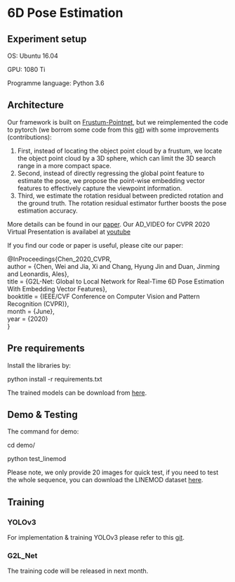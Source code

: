 # 6D Pose Estimation
## Experiment setup

OS: Ubuntu 16.04

GPU: 1080 Ti

Programme language: Python 3.6


## Architecture
Our framework is built on [Frustum-Pointnet](https://github.com/charlesq34/frustum-pointnets), but we reimplemented the code to pytorch (we borrom some code from this [git](https://github.com/fxia22/pointnet.pytorch)) with some improvements (contributions):   
1. First, instead of locating the object point cloud by a frustum, we locate the object point cloud by a 3D sphere, which can limit the 3D search range in a more compact space.   
2. Second, instead of directly regressing the global point feature to estimate the pose, we propose the point-wise embedding vector features to effectively capture the viewpoint information.  
3. Third, we estimate the rotation residual between predicted rotation and the ground truth. The rotation residual estimator further boosts the pose estimation accuracy.

More details can be found in our [paper](http://openaccess.thecvf.com/content_CVPR_2020/papers/Chen_G2L-Net_Global_to_Local_Network_for_Real-Time_6D_Pose_Estimation_CVPR_2020_paper.pdf). Our AD_VIDEO for CVPR 2020 Virtual Presentation is availabel at [youtube](https://www.youtube.com/watch?v=a5JWe6mOAEs)

If you find our code or paper is useful, please cite our paper:


@InProceedings{Chen_2020_CVPR,<br>
author = {Chen, Wei and Jia, Xi and Chang, Hyung Jin and Duan, Jinming and Leonardis, Ales},<br>
title = {G2L-Net: Global to Local Network for Real-Time 6D Pose Estimation With Embedding Vector Features},<br>
booktitle = {IEEE/CVF Conference on Computer Vision and Pattern Recognition (CVPR)},<br>
month = {June},<br>
year = {2020}<br>
}<br>

## Pre requirements
Install the libraries by:

python install -r requirements.txt

The trained models can be download from [here](https://drive.google.com/open?id=1aOyaUf07-UZRIDvdX3XJglhrnVq8qbzu).

## Demo & Testing
The command for demo:

cd demo/

python test_linemod

Please note, we only provide 20 images for quick test, if you need to test the whole sequence, you can download the LINEMOD dataset [here](http://ptak.felk.cvut.cz/6DB/public/bop_datasets/lm_test_all.zip).

## Training
### YOLOv3
For implementation & training YOLOv3 please refer to this [git](https://github.com/ultralytics/yolov3).

### G2L_Net
The training code will be released in next month.
